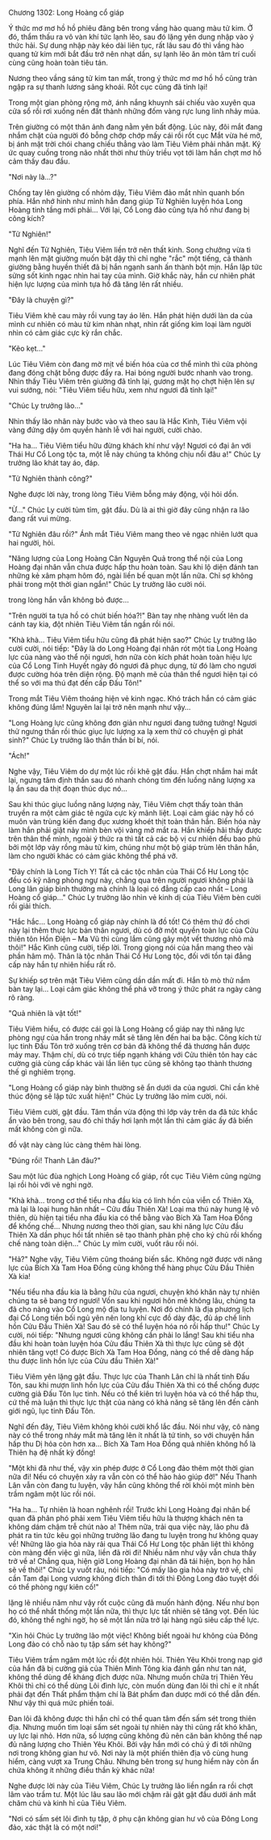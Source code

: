 




Chương 1302: Long Hoàng cổ giáp


Ý thức mơ mơ hồ hồ phiêu đãng bên trong vầng hào quang màu tử kim. Ở đó, thẩm thấu ra vô vàn khí tức lạnh lẽo, sau đó lặng yên dung nhập vào ý thức hải. Sự dung nhập này kéo dài liên tục, rất lâu sau đó thì vầng hào quang tử kim mới bắt đầu trở nên nhạt dần, sự lạnh lẽo ăn mòn tâm trí cuối cùng cũng hoàn toàn tiêu tán.

Nương theo vầng sáng tử kim tan mất, trong ý thức mơ mơ hồ hồ cũng tràn ngập ra sự thanh lương sảng khoái. Rốt cục cũng đã tỉnh lại!

Trong một gian phòng rộng mở, ánh nắng khuynh sái chiếu vào xuyên qua cửa sổ rồi rơi xuống nền đất thành những đốm vàng rực lung linh nhảy múa.

Trên giường có một thân ảnh đang nằm yên bất động. Lúc này, đôi mắt đang nhắm chặt của người đó bỗng chớp chớp mấy cái rồi rốt cục Mắt vừa hé mở, bị ánh mặt trời chói chang chiếu thẳng vào làm Tiêu Viêm phải nhăn mặt. Ký ức quay cuồng trong não nhất thời như thủy triều vọt tới làm hắn chợt mơ hồ cảm thấy đau đầu.

"Nơi này là…?"

Chống tay lên giường cố nhỏm dậy, Tiêu Viêm đảo mắt nhìn quanh bốn phía. Hắn nhớ hình như mình hẳn đang giúp Tử Nghiên luyện hóa Long Hoàng tinh tầng mới phải… Với lại, Cổ Long đảo cũng tựa hồ như đang bị công kích?

"Tử Nghiên!"

Nghĩ đến Tử Nghiên, Tiêu Viêm liền trở nên thất kinh. Song chưởng vừa tì mạnh lên mặt giường muốn bật dậy thì chỉ nghe "rắc" một tiếng, cả thành giường bằng huyền thiết đã bị hắn ngạnh sanh ấn thành bột mịn. Hắn lập tức sửng sốt kinh ngạc nhìn hai tay của mình. Giờ khắc này, hắn cư nhiên phát hiện lực lượng của mình tựa hồ đã tăng lên rất nhiều.

"Đây là chuyện gì?"

Tiêu Viêm khẽ cau mày rồi vung tay áo lên. Hắn phát hiện dưới làn da của mình cư nhiên có màu tử kim nhàn nhạt, nhìn rất giống kim loại làm người nhìn có cảm giác cực kỳ rắn chắc.

"Kẽo kẹt…"

Lúc Tiêu Viêm còn đang mờ mịt về biến hóa của cơ thể mình thì cửa phòng đang đóng chặt bỗng được đẩy ra. Hai bóng người bước nhanh vào trong. Nhìn thấy Tiêu Viêm trên giường đã tỉnh lại, gương mặt họ chợt hiện lên sự vui sướng, nói: "Tiêu Viêm tiểu hữu, xem như ngươi đã tỉnh lại!"

"Chúc Ly trưởng lão…"

Nhìn thấy lão nhân này bước vào và theo sau là Hắc Kình, Tiêu Viêm vội vàng đứng dậy ôm quyền hành lễ với hai người, cười chào.

"Ha ha… Tiêu Viêm tiểu hữu đừng khách khí như vậy! Ngươi có đại ân với Thái Hư Cổ Long tộc ta, một lễ này chúng ta không chịu nổi đâu a!" Chúc Ly trưởng lão khát tay áo, đáp.

"Tử Nghiên thành công?"

Nghe được lời này, trong lòng Tiêu Viêm bỗng máy động, vội hỏi dồn.

"Ừ…" Chúc Ly cười tủm tỉm, gật đầu. Dù là ai thì giờ đây cũng nhận ra lão đang rất vui mừng.

"Tử Nghiên đâu rồi?" Ánh mắt Tiêu Viêm mang theo vẻ ngạc nhiên lướt qua hai người, hỏi.

"Năng lượng của Long Hoàng Căn Nguyên Quả trong thể nội của Long Hoàng đại nhân vẫn chưa được hấp thu hoàn toàn. Sau khi lộ diện đánh tan những kẻ xâm phạm hôm đó, ngài liền bế quan một lần nữa. Chỉ sợ không phải trong một thời gian ngắn!" Chúc Ly trưởng lão cười nói.

trong lòng hắn vẫn không bỏ được…

"Trên người ta tựa hồ có chút biến hóa?!" Bàn tay nhẹ nhàng vuốt lên da cánh tay kia, đột nhiên Tiêu Viêm tần ngần rồi nói.

"Khà khà… Tiêu Viêm tiểu hữu cũng đã phát hiện sao?" Chúc Ly trưởng lão cười cười, nói tiếp: "Đây là do Long Hoàng đại nhân rót một tia Long Hoàng lực của nàng vào thể nội ngươi, hơn nữa còn kích phát hoàn toàn hiệu lực của Cổ Long Tinh Huyết ngày đó ngươi đã phục dụng, từ đó làm cho ngươi được cường hóa trên diện rộng. Độ mạnh mẽ của thân thể ngươi hiện tại có thể so với ma thú đạt đến cấp Đấu Tôn!"

Trong mắt Tiêu Viêm thoáng hiện vẻ kinh ngạc. Khó trách hắn có cảm giác không đúng lắm! Nguyên lai lại trở nên mạnh như vậy…

"Long Hoàng lực cũng không đơn giản như ngươi đang tưởng tưởng! Ngươi thử ngưng thần rồi thúc giục lực lượng xa lạ xem thử có chuyện gì phát sinh?" Chúc Ly trưởng lão thần thần bí bí, nói.

"Ách!"

Nghe vậy, Tiêu Viêm do dự một lúc rồi khẽ gật đầu. Hắn chợt nhắm hai mắt lại, ngưng tâm định thần sau đó nhanh chóng tìm đến luồng năng lượng xa lạ ẩn sau da thịt đoạn thúc dục nó…

Sau khi thúc giục luồng năng lượng này, Tiêu Viêm chợt thấy toàn thân truyền ra một cảm giác tê ngứa cực kỳ mãnh liệt. Loại cảm giác này hồ có muôn vàn trùng kiến đang đục xương khoét thịt toàn thân hắn. Biến hóa này làm hắn phải giật nảy mình bèn vội vàng mở mắt ra. Hắn khiếp hãi thấy được trên thân thể mình, ngoài ý thức ra thì tất cả các bộ vị cư nhiên đều bao phủ bởi một lớp vảy rồng màu tử kim, chúng như một bộ giáp trùm lên thân hắn, làm cho người khác có cảm giác không thể phá vỡ.

"Đây chính là Long Tích Y! Tất cả các tộc nhân của Thái Cổ Hư Long tộc đều có kỹ năng phòng ngự này, chẳng qua trên người ngươi không phải là Long lân giáp bình thường mà chính là loại có đẳng cấp cao nhất – Long Hoàng cổ giáp…" Chúc Ly trưởng lão nhìn vẻ kinh dị của Tiêu Viêm bèn cười rồi giải thích.

"Hắc hắc… Long Hoàng cổ giáp này chính là đồ tốt! Có thêm thứ đồ chơi này lại thêm thực lực bản thân ngươi, dù có đỡ một quyền toàn lực của Cửu thiên tôn Hồn Điện – Ma Vũ thì cùng lắm cũng gây một vết thương nhỏ mà thôi!" Hắc Kình cũng cười, tiếp lời. Trong giọng nói của hắn mang theo vài phần hâm mộ. Thân là tộc nhân Thái Cổ Hư Long tộc, đối với tồn tại đẳng cấp này hắn tự nhiên hiểu rất rõ.

Sự khiếp sợ trên mặt Tiêu Viêm cũng dần dần mất đi. Hắn tò mò thử nắm bàn tay lại… Loại cảm giác không thể phá vỡ trong ý thức phát ra ngày càng rõ ràng.

"Quả nhiên là vật tốt!"

Tiêu Viêm hiểu, có được cái gọi là Long Hoàng cổ giáp nay thì năng lực phòng ngự của hắn trong nháy mắt sẽ tăng lên đến hai ba bậc. Công kích từ lục tinh Đấu Tôn trở xuống trên cơ bản đã không thể đả thương hắn được mảy may. Thậm chí, dù có trực tiếp ngạnh kháng với Cửu thiên tôn hay các cường giả cùng cấp khác vài lần liên tục cũng sẽ không tạo thành thương thế gì nghiêm trọng.

"Long Hoàng cổ giáp này bình thường sẽ ẩn dưới da của ngươi. Chỉ cần khẽ thúc động sẽ lập tức xuất hiện!" Chúc Ly trưởng lão mỉm cười, nói.

Tiêu Viêm cười, gật đầu. Tâm thần vừa động thì lớp vảy trên da đã tức khắc ẩn vào bên trong, sau đó chỉ thấy hơi lạnh một lần thì cảm giác ấy đã biến mất không còn gì nữa.

đồ vật này càng lúc càng thêm hài lòng.

"Đúng rồi! Thanh Lân đâu?"

Sau một lúc đùa nghịch Long Hoàng cổ giáp, rốt cục Tiêu Viêm cũng ngừng lại rồi hỏi với vẻ nghi ngờ.

"Khà khà… trong cơ thể tiểu nha đầu kia có linh hồn của viễn cổ Thiên Xà, mà lại là loại hung hãn nhất – Cửu đầu Thiên Xà! Loại ma thú này hung lệ vô thiên, dù hiện tại tiểu nha đầu kia có thể bằng vào Bích Xà Tam Hoa Đồng để khống chế… Nhưng nương theo thời gian, sau khi năng lực Cửu đầu Thiên Xà dần phục hồi tất nhiên sẽ tạo thành phản phệ cho ký chủ rồi khống chế nàng toàn diện…" Chúc Ly mỉm cười, vuốt râu rồi nói.

"Hả?" Nghe vậy, Tiêu Viêm cũng thoáng biến sắc. Không ngờ được với năng lực của Bích Xà Tam Hoa Đồng cũng không thể hàng phục Cửu Đầu Thiên Xà kia!

"Nếu tiểu nha đầu kia là bằng hữu của ngươi, chuyện khó khăn này tự nhiên chúng ta sẽ bang trợ ngươi! Vốn sau khi ngươi hôn mê không lâu, chúng ta đã cho nàng vào Cổ Long mộ địa tu luyện. Nơi đó chính là địa phương lịch đại Cổ Long tiền bối ngủ yên nên long khí cực đồ dày đặc, đủ áp chế linh hồn Cửu Đầu Thiên Xà! Sau đó sẽ có thể luyện hóa nó rồi hấp thu!" Chúc Ly cười, nói tiếp: "Nhưng ngươi cũng không cần phải lo lắng! Sau khi tiểu nha đầu khi hoàn toàn luyện hóa Cửu đầu Thiên Xà thì thực lực cũng sẽ đột nhiên tăng vọt! Có được Bích Xà Tam Hoa Đồng, nàng có thể dễ dàng hấp thu được linh hồn lực của Cửu đầu Thiên Xà!"

Tiêu Viêm yên lặng gật đầu. Thực lực của Thanh Lân chỉ là nhất tinh Đấu Tôn, sau khi mượn linh hồn lực của Cửu đầu Thiên Xà thì có thể chống được cường giả Đấu Tôn lục tinh. Nếu có thể kiên trì luyện hóa và có thể hấp thu, cứ thế mà luận thì thực lực thật của nàng có khả năng sẽ tăng lên đến cảnh giới ngũ, lục tinh Đấu Tôn.

Nghĩ đến đây, Tiêu Viêm không khỏi cười khổ lắc đầu. Nói như vậy, cô nàng này có thể trong nháy mắt mà tăng lên ít nhất là tứ tinh, so với chuyện hắn hấp thu Dị hỏa còn hơn xa… Bích Xà Tam Hoa Đồng quả nhiên không hổ là Thiên hạ đệ nhất kỳ đồng!

"Một khi đã như thế, vậy xin phép được ở Cổ Long đảo thêm một thời gian nữa đi! Nếu có chuyện xảy ra vẫn còn có thể hảo hảo giúp đỡ!" Nếu Thanh Lân vẫn còn đang tu luyện, vậy hắn cũng không thể rời khỏi một mình bèn trầm ngâm một lúc rồi nói.

"Ha ha… Tự nhiên là hoan nghênh rồi! Trước khi Long Hoàng đại nhân bế quan đã phân phó phải xem Tiêu Viêm tiểu hữu là thượng khách nên ta không dám chậm trễ chút nào a! Thêm nữa, trải qua việc này, lão phu đã phát ra tin tức kêu gọi những trưởng lão đang tu luyện trong hư không quay về! Những lão gia hỏa này rải qua Thái Cổ Hư Long tộc phân liệt thì không còn màng đến việc gì nữa, liền đã rời đi! Nhiều năm như vậy vẫn chưa thấy trở về a! Chẳng qua, hiện giờ Long Hoàng đại nhân đã tái hiện, bọn họ hẳn sẽ về thôi!" Chúc Ly vuốt râu, nói tiếp: "Có mấy lão gia hỏa này trở về, chỉ cần Tam đại Long vương không đích thân đi tới thì Đông Long đảo tuyệt đối có thể phòng ngự kiên cố!"

lặng lẽ nhiều năm như vậy rốt cuộc cũng đã muốn hành động. Nếu như bọn họ có thể nhất thống một lần nữa, thì thực lực tất nhiên sẽ tăng vọt. Đến lúc đó, không thể nghi ngờ, họ sẽ một lần nữa trở lại hàng ngũ siêu cấp thế lực.

"Xin hỏi Chúc Ly trưởng lão một việc! Không biết ngoài hư không của Đông Long đảo có chỗ nào tụ tập sấm sét hay không?"

Tiêu Viêm trầm ngâm một lúc rồi đột nhiên hỏi. Thiên Yêu Khôi trong nạp giớ của hắn đã bị cường giả của Thiên Minh Tông kia đánh gần như tan nát, không thể dùng để kháng địch được nữa. Nhưng muốn chữa trị Thiên Yêu Khôi thì chỉ có thể dùng Lôi đình lực, còn muốn dùng đan lôi thì chỉ e ít nhất phải đạt đến Thất phẩm thậm chí là Bát phẩm đan dược mới có thể dẫn đến. Như vậy thì quá mức phiền toái.

Đan lôi đã không được thì hắn chỉ có thể quan tâm đến sấm sét trong thiên địa. Nhưng muốn tìm loại sấm sét ngoài tự nhiên này thì cũng rất khó khăn, uy lực lại nhỏ. Hơn nữa, số lượng cũng không đủ nên căn bản không thể nạp đủ năng lượng cho Thiên Yêu Khôi. Bởi vậy hắn mới có chủ ý đi tới những nơi trong không gian hư vô. Nơi này là một phiến thiên địa vô cùng hung hiểm, càng vượt xa Trung Châu. Nhưng bên trong sự hung hiểm này còn ẩn chứa không ít những điều thần kỳ khác nữa!

Nghe được lời này của Tiêu Viêm, Chúc Ly trưởng lão liền ngẩn ra rồi chợt lâm vào trầm tư. Một lúc lâu sau lão mới chậm rãi gật gật đầu dưới ánh mắt chăm chú và kinh hỉ của Tiêu Viêm.

"Nơi có sấm sét lôi đình tụ tập, ở phụ cận không gian hư vô của Đông Long đảo, xác thật là có một nơi!"




